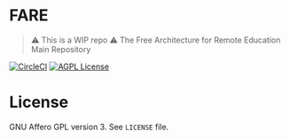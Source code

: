 # FARE 
> :warning: This is a WIP repo :warning:
> The Free Architecture for Remote Education Main Repository

[![CircleCI](https://img.shields.io/circleci/project/github/open-education-polito/fare.svg)](https://circleci.com/gh/open-education-polito/fare)
[![AGPL License](https://img.shields.io/badge/license-AGPL%203-brightgreen.svg)](https://www.gnu.org/licenses/agpl-3.0.en.html) 


# License
GNU Affero GPL version 3. See `LICENSE` file.
